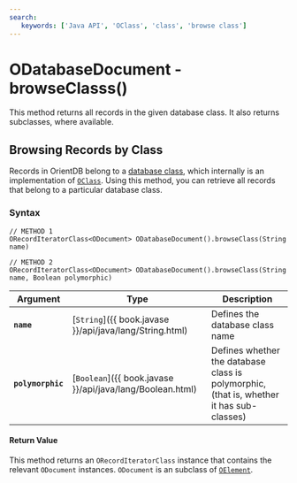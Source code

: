 ```yaml
---
search:
   keywords: ['Java API', 'OClass', 'class', 'browse class']
---
```


# ODatabaseDocument - browseClasss()

This method returns all records in the given database class.  It also returns subclasses, where available.


## Browsing Records by Class

Records in OrientDB belong to a [database class](../general/Schema.md#class), which internally is an implementation of [`OClass`](Java-Ref-OClass.md).  Using this method, you can retrieve all records that belong to a particular database class.

### Syntax

```
// METHOD 1
ORecordIteratorClass<ODocument> ODatabaseDocument().browseClass(String name)

// METHOD 2
ORecordIteratorClass<ODocument> ODatabaseDocument().browseClass(String name, Boolean polymorphic)
```

| Argument | Type | Description |
|---|---|---|
| **`name`** | [`String`]({{ book.javase }}/api/java/lang/String.html) | Defines the database class name |
| **`polymorphic`** | [`Boolean`]({{ book.javase }}/api/java/lang/Boolean.html) | Defines whether the database class is polymorphic, (that is, whether it has sub-classes) |

#### Return Value

This method returns an `ORecordIteratorClass` instance that contains the relevant `ODocument` instances.  `ODocument` is an subclass of [`OElement`](Java-Ref-OElement.md).


